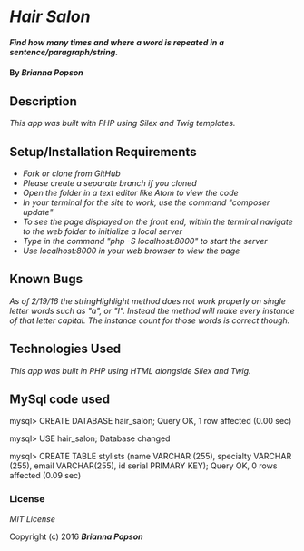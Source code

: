 # _Hair Salon_

#### _Find how many times and where a word is repeated in a sentence/paragraph/string._

#### By _**Brianna Popson**_

## Description

_This app was built with PHP using Silex and Twig templates._

## Setup/Installation Requirements

* _Fork or clone from GitHub_
* _Please create a separate branch if you cloned_
* _Open the folder in a text editor like Atom to view the code_
* _In your terminal for the site to work, use the command "composer update"_
* _To see the page displayed on the front end, within the terminal navigate to the web folder to initialize a local server_
* _Type in the command "php -S localhost:8000" to start the server_
* _Use localhost:8000 in your web browser to view the page_


## Known Bugs

_As of 2/19/16 the stringHighlight method does not work properly on single letter words such as "a", or "I". Instead the method will make every instance of that letter capital. The instance count for those words is correct though._

## Technologies Used

_This app was built in PHP using HTML alongside Silex and Twig._

## MySql code used

mysql> CREATE DATABASE hair_salon;
Query OK, 1 row affected (0.00 sec)

mysql> USE hair_salon;
Database changed

mysql> CREATE TABLE stylists (name VARCHAR (255), specialty VARCHAR (255), email VARCHAR(255), id serial PRIMARY KEY);
Query OK, 0 rows affected (0.09 sec)



### License

*MIT License*

Copyright (c) 2016 **_Brianna Popson_**
